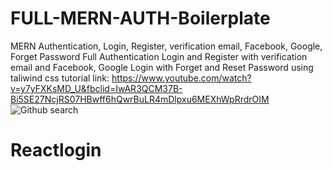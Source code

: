 # FULL-MERN-AUTH-Boilerplate
MERN Authentication, Login, Register, verification email, Facebook, Google, Forget Password
Full Authentication  Login and Register with verification email and Facebook, Google Login with Forget and Reset Password using taliwind css
tutorial link: https://www.youtube.com/watch?v=y7yFXKsMD_U&fbclid=IwAR3QCM37B-Bi5SE27NcjRS07HBwff6hQwrBuLR4mDlpxu6MEXhWpRrdrOIM
![Github search](https://user-images.githubusercontent.com/25937925/77971844-11870400-72f0-11ea-8224-7e21a4f02a0a.png)
# Reactlogin
